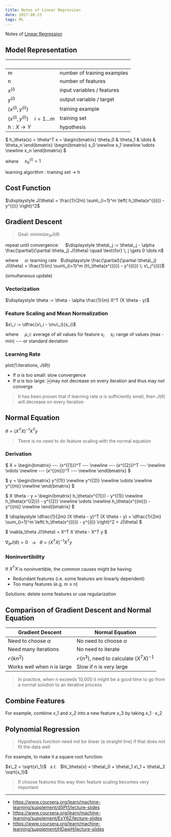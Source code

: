 ```yaml
---
title: Notes of Linear Regression
date: 2017-08-23
tags: ML
---
```


Notes of [Linear Regression](https://www.coursera.org/learn/machine-learning/supplement/cRa2m/model-representation)

<!-- more -->

## Model Representation

| &nbsp;                                 | &nbsp;                      |
|----------------------------------------|-----------------------------|
| m                                      | number of training examples |
| n                                      | number of features          |
| $x^{(i)}$                              | input variables / features  |
| $y^{(i)}$                              | output variable / target    |
| $(x^{(i)}, y^{(i)})$                   | training example            |
| $(x^{(i)}, y^{(i)}) \quad i=1 \dots m$ | training set                |
| $h : X → Y$                            | hypothesis                  |

$
h_\theta(x) = \theta^T x =
\begin{bmatrix}
\theta\_0 & \theta\_1 & \dots & \theta_n
\end{bmatrix}
\begin{bmatrix}
x\_0 \newline x\_1 \newline \vdots \newline x_n
\end{bmatrix}
$

where
&nbsp;&nbsp;&nbsp; $x_{0}^{(i)} = 1$

learning algorithm : training set → h

## Cost Function

$\displaystyle J(\theta) = \frac{1}{2m} \sum\_{i=1}^m \left( h_\theta(x^{(i)}) - y^{(i)} \right)^2$

## Gradient Descent

> Goal: $minimize _\theta J(\theta)$

repeat until convergence:
&nbsp;&nbsp;&nbsp; $\displaystyle \theta\_j := \theta\_j - \alpha \frac{\partial}{\partial \theta_j} J(\theta) \quad \text{for} \; j \gets 0 \dots n$

where
&nbsp;&nbsp;&nbsp; $\alpha$: learning rate
&nbsp; $\displaystyle \frac{\partial}{\partial \theta\_j} J(\theta) = \frac{1}{m} \sum\_{i=1}^m (h\_\theta(x^{(i)}) - y^{(i)}) \; x\_j^{(i)}$

(simultaneous update)

<!--
- batch gradient descent
- stochastic gradient descent
-->

### Vectorization

$\displaystyle \theta := \theta - \alpha \frac{1}{m} X^T (X \theta - y)$

### Feature Scaling and Mean Normalization

$x\_i := \dfrac{x\_i - \mu\_i}{s_i}$

where
&nbsp;&nbsp;&nbsp; $\mu\_i$: average of all values for feature $x_i$
&nbsp;&nbsp;&nbsp; $s_i$: range of values (max - min) --- or standard deviation

### Learning Rate

plot(1:iterations, $J(θ)$)

- If $\alpha$ is too small: slow convergence
- If $\alpha$ is too large: ￼may not decrease on every iteration and thus may not converge

> It has been proven that if learning rate $\alpha$ is sufficiently small, then $J(θ)$ will decrease on every iteration

## Normal Equation

$\theta = (X^T X)^{-1} X^T y$

> There is no need to do feature scaling with the normal equation

### Derivation

$
X =
\begin{bmatrix}
--- (x^{(1)})^T --- \newline
--- (x^{(2)})^T --- \newline
\vdots \newline
--- (x^{(m)})^T --- \newline
\end{bmatrix}
$

$
y =
\begin{bmatrix}
y^{(1)} \newline
y^{(2)} \newline
\vdots \newline
y^{(m)} \newline
\end{bmatrix}
$

$
X \theta - y =
\begin{bmatrix}
h\_\theta(x^{(1)}) - y^{(1)} \newline
h\_\theta(x^{(2)}) - y^{(2)} \newline
\vdots \newline
h\_\theta(x^{(m)}) - y^{(m)} \newline
\end{bmatrix}
$

$
\displaystyle
\dfrac{1}{2m} (X \theta - y)^T (X \theta - y) =
\dfrac{1}{2m} \sum\_{i=1}^m \left( h_\theta(x^{(i)}) - y^{(i)} \right)^2 =
J(\theta)
$

$
\nabla_\theta J(\theta) = X^T X \theta - X^T y
$

$\nabla_\theta J(\theta) = 0$ &nbsp; $\to$ &nbsp; $\theta = (X^T X)^{-1} X^T y$

### Noninvertibility

If $X^T X$ is noninvertible, the common causes might be having:

- Redundant features (i.e. some features are linearly dependent)
- Too many features (e.g. m ≤ n)

Solutions: delete some features or use regularization

## Comparison of Gradient Descent and Normal Equation

| Gradient Descent           | Normal Equation                                      |
|----------------------------|------------------------------------------------------|
| Need to choose $\alpha$    | No need to choose $\alpha$                           |
| Need many iterations       | No need to iterate                                   |
| $\mathcal{O}(k n^2)$       | $\mathcal{O}(n^3)$, need to calculate $(X^T X)^{-1}$ |
| Works well when n is large | Slow if n is very large                              |

> In practice, when n exceeds 10,000 it might be a good time to go from a normal solution to an iterative process

## Combine Features

For example, combine $x\_1$ and $x\_2$ into a new feature $x\_3$ by taking $x\_1 \cdot x\_2$

## Polynomial Regression

> Hypothesis function need not be linear (a straight line) if that does not fit the data well

For example, to make it a square root function:

$x\_2 = \sqrt{x\_1}$ &nbsp; $s.t.$ &nbsp; $h\_\theta(x) = \theta\_0 + \theta\_1 x\_1 + \theta\_2 \sqrt{x_1}$

> If choose features this way then feature scaling becomes very important

---

- <https://www.coursera.org/learn/machine-learning/supplement/d5Pt1/lecture-slides>
- <https://www.coursera.org/learn/machine-learning/supplement/ExY6Z/lecture-slides>
- <https://www.coursera.org/learn/machine-learning/supplement/HDawH/lecture-slides>
